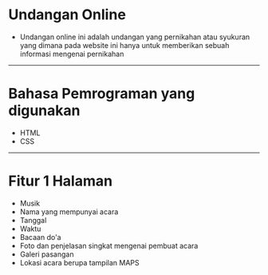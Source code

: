 # Undangan Online
- Undangan online ini adalah undangan yang pernikahan atau syukuran yang dimana pada website ini hanya untuk memberikan sebuah informasi mengenai pernikahan
---
# Bahasa Pemrograman yang digunakan
- HTML
- CSS
---
# Fitur 1 Halaman
- Musik
- Nama yang mempunyai acara
- Tanggal
- Waktu
- Bacaan do'a
- Foto dan penjelasan singkat mengenai pembuat acara
- Galeri pasangan 
- Lokasi acara berupa tampilan MAPS
